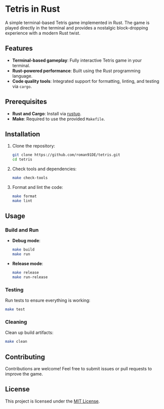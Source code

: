 # Tetris in Rust

A simple terminal-based Tetris game implemented in Rust. The game is played directly in the terminal and provides a nostalgic block-dropping experience with a modern Rust twist.

## Features

- **Terminal-based gameplay**: Fully interactive Tetris game in your terminal.
- **Rust-powered performance**: Built using the Rust programming language.
- **Code quality tools**: Integrated support for formatting, linting, and testing via `cargo`.

## Prerequisites

- **Rust and Cargo**: Install via [rustup](https://rustup.rs/).
- **Make**: Required to use the provided `Makefile`.

## Installation

1. Clone the repository:
   ```bash
   git clone https://github.com/roman91DE/tetris.git
   cd tetris
   ```

2. Check tools and dependencies:
   ```bash
   make check-tools
   ```

3. Format and lint the code:
   ```bash
   make format
   make lint
   ```

## Usage

### Build and Run

- **Debug mode**:
  ```bash
  make build
  make run
  ```

- **Release mode**:
  ```bash
  make release
  make run-release
  ```

### Testing

Run tests to ensure everything is working:
```bash
make test
```

### Cleaning

Clean up build artifacts:
```bash
make clean
```

## Contributing

Contributions are welcome! Feel free to submit issues or pull requests to improve the game.

## License

This project is licensed under the [MIT License](LICENSE).
